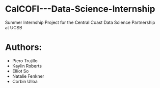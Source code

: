 # CalCOFI---Data-Science-Internship
Summer Internship Project for the Central Coast Data Science Partnership at UCSB

# Authors:
* Piero Trujillo
* Kaylin Roberts
* Elliot So
* Natalie Fenkner
* Corbin Ulloa
